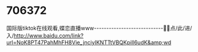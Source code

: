 # 706372
国际版tiktok在线观看,蝶恋直播www----------------------------🏹🏹点/此/进/入/http://www.baidu.com/link?url=NoK8PT47PahMhFH8Vie_jnciyIKNTTtVBQKpill6udK&amp;wd
